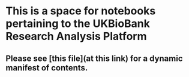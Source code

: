 # This is a space for notebooks pertaining to the UKBioBank Research Analysis Platform

## Please see [this file](at this link) for a dynamic manifest of contents.  

